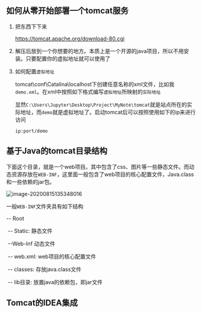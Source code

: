 ## 如何从零开始部署一个tomcat服务

1. 把东西下下来

   https://tomcat.apache.org/download-80.cgi

2. 解压后放到一个你想要的地方。本质上是一个开源的java项目，所以不用安装。只要配置你的虚拟地址就可以使用了

3. 如何配置`虚拟地址`

   tomcat\conf\Catalina\localhost下创建任意名称的xml文件，比如我`demo.xml`。在xml中按照如下格式编写`虚拟地址`所映射的`实际地址`

   <Context docBase="C:\Users\Jupyter\Desktop\Project\MyNote\tomcat"/>

   显然`C:\Users\Jupyter\Desktop\Project\MyNote\tomcat`就是站点所在的实际地址，而`demo`就是虚拟地址了。启动tomcat后可以按照使用如下的ip来进行访问

   `ip:port/demo`

## 基于Java的tomcat目录结构

下面这个目录，就是一个web项目。其中包含了css、图片等一些静态文件。而动态资源存放在`WEB-INF`，这里面一般包含了web项目的核心配置文件，Java.class和一些依赖的jar包。

![image-20200815135348016](C:\Users\Jupyter\AppData\Roaming\Typora\typora-user-images\image-20200815135348016.png)

一般`WEB-INF`文件夹具有如下结构

-- Root

​	-- Static: 静态文件

​	--Web-Inf 动态文件

​		-- web.xml: web项目的核心配置文件

​		-- classes: 存放java.class文件

​		-- lib目录: 放置java的依赖包，即jar文件

## Tomcat的IDEA集成

